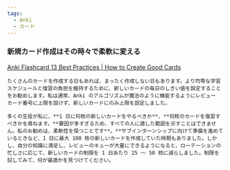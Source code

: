 ```yaml
---
tags:
  - Anki
  - カード
---
```

### 新規カード作成はその時々で柔軟に変える

[Anki Flashcard 13 Best Practices | How to Create Good Cards](https://medschoolinsiders.com/medical-student/anki-flashcard-best-practices-how-to-create-good-cards/)

```
たくさんのカードを作成する日もあれば、まったく作成しない日もあります。より均等な学習スケジュールと復習の負担を維持するために、新しいカードの毎日のしきい値を設定することをお勧めします。私は通常、Anki のアルゴリズムが魔法のように機能するようにレビュー カード番号に上限を設けず、新しいカードにのみ上限を設定しました。

多くの生徒が私に、**1 日に何枚の新しいカードをやるべきか**、**何枚のカードを復習すべきかを尋ねます。**要因が多すぎるため、すべての人に適した範囲を示すことはできません。私のお勧めは、柔軟性を保つことです**。**サブインターンシップに向けて準備を進めているときなど、1 日に最大 100 枚の新しいカードを作成していた時期もありました。しかし、自分の知識に満足し、レビューのキューが大量にできるようになると、ローテーションの忙しさに応じて、新しいカードの制限を 1 日あたり 25 ～ 50 枚に減らしました。制限を試してみて、何が最適かを見つけてください。
```
